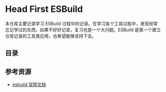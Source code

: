 # Head First ESBuild

本仓库主要记录学习 ESBuild 过程中的记录。在学习各个工具过程中，发现经常忘记学过的东西，如果不好好记录，复习也是一个大问题。ESBuild 是第一个建立仓库记录的工具类应用，也希望能够坚持下去。

## 目录


## 参考资源
- [esbuild 官网文档](https://esbuild.github.io/getting-started/)



